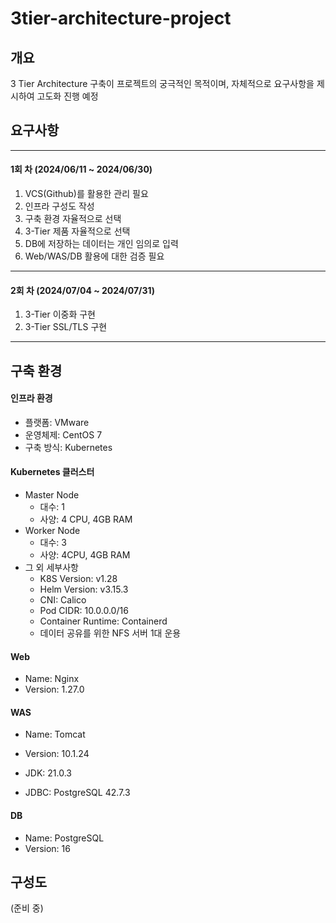 # 3tier-architecture-project

## 개요

3 Tier Architecture 구축이 프로젝트의 궁극적인 목적이며, 자체적으로 요구사항을 제시하여 고도화 진행 예정



## 요구사항

--------------

#### 1회 차 (2024/06/11 ~ 2024/06/30)

1. VCS(Github)를 활용한 관리 필요
2. 인프라 구성도 작성
3. 구축 환경 자율적으로 선택
4. 3-Tier 제품 자율적으로 선택
5. DB에 저장하는 데이터는 개인 임의로 입력
6. Web/WAS/DB 활용에 대한 검증 필요

-------------------------

#### 2회 차 (2024/07/04 ~ 2024/07/31)

1. 3-Tier 이중화 구현
2. 3-Tier SSL/TLS 구현

-------------------------



## 구축 환경

#### 인프라 환경

- 플랫폼: VMware
- 운영체제: CentOS 7
- 구축 방식: Kubernetes

#### Kubernetes 클러스터

- Master Node
  - 대수: 1
  - 사양: 4 CPU, 4GB RAM
- Worker Node
  - 대수: 3
  - 사양: 4CPU, 4GB RAM
- 그 외 세부사항
  - K8S Version: v1.28
  - Helm Version: v3.15.3
  - CNI: Calico
  - Pod CIDR: 10.0.0.0/16
  - Container Runtime: Containerd
  - 데이터 공유를 위한 NFS 서버 1대 운용
  

#### Web

- Name: Nginx
- Version: 1.27.0

#### WAS

- Name: Tomcat
- Version: 10.1.24
- JDK: 21.0.3

- JDBC: PostgreSQL 42.7.3

#### DB

- Name: PostgreSQL
- Version: 16

##### 

## 구성도

(준비 중)
